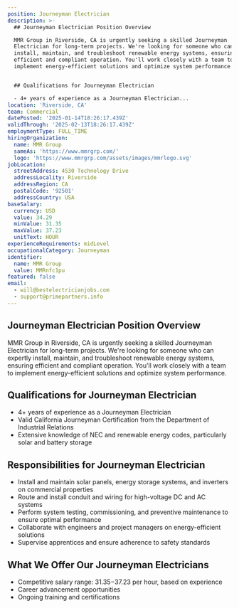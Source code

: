 ```yaml
---
position: Journeyman Electrician
description: >-
  ## Journeyman Electrician Position Overview

  MMR Group in Riverside, CA is urgently seeking a skilled Journeyman
  Electrician for long-term projects. We're looking for someone who can expertly
  install, maintain, and troubleshoot renewable energy systems, ensuring
  efficient and compliant operation. You'll work closely with a team to
  implement energy-efficient solutions and optimize system performance.


  ## Qualifications for Journeyman Electrician

  - 4+ years of experience as a Journeyman Electrician...
location: 'Riverside, CA'
team: Commercial
datePosted: '2025-01-14T18:26:17.439Z'
validThrough: '2025-02-13T18:26:17.439Z'
employmentType: FULL_TIME
hiringOrganization:
  name: MMR Group
  sameAs: 'https://www.mmrgrp.com/'
  logo: 'https://www.mmrgrp.com/assets/images/mmrlogo.svg'
jobLocation:
  streetAddress: 4530 Technology Drive
  addressLocality: Riverside
  addressRegion: CA
  postalCode: '92501'
  addressCountry: USA
baseSalary:
  currency: USD
  value: 34.29
  minValue: 31.35
  maxValue: 37.23
  unitText: HOUR
experienceRequirements: midLevel
occupationalCategory: Journeyman
identifier:
  name: MMR Group
  value: MMRnfc1pu
featured: false
email:
  - will@bestelectricianjobs.com
  - support@primepartners.info
---
```




## Journeyman Electrician Position Overview
MMR Group in Riverside, CA is urgently seeking a skilled Journeyman Electrician for long-term projects. We're looking for someone who can expertly install, maintain, and troubleshoot renewable energy systems, ensuring efficient and compliant operation. You'll work closely with a team to implement energy-efficient solutions and optimize system performance.

## Qualifications for Journeyman Electrician
- 4+ years of experience as a Journeyman Electrician
- Valid California Journeyman Certification from the Department of Industrial Relations
- Extensive knowledge of NEC and renewable energy codes, particularly solar and battery storage

## Responsibilities for Journeyman Electrician
- Install and maintain solar panels, energy storage systems, and inverters on commercial properties
- Route and install conduit and wiring for high-voltage DC and AC systems
- Perform system testing, commissioning, and preventive maintenance to ensure optimal performance
- Collaborate with engineers and project managers on energy-efficient solutions
- Supervise apprentices and ensure adherence to safety standards

## What We Offer Our Journeyman Electricians
- Competitive salary range: $31.35-$37.23 per hour, based on experience
- Career advancement opportunities
- Ongoing training and certifications